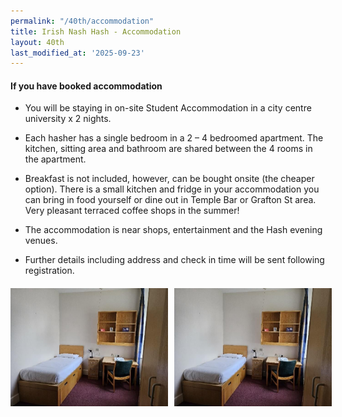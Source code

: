 ```yaml
---
permalink: "/40th/accommodation"
title: Irish Nash Hash - Accommodation
layout: 40th
last_modified_at: '2025-09-23'
---
```


#### If you have booked accommodation

* You will be staying in on-site Student Accommodation in a city centre university x 2 nights.  

* Each hasher has a single bedroom in a 2 – 4 bedroomed apartment.  The kitchen, sitting area and bathroom are shared between the 4 rooms in the apartment.   

* Breakfast is not included, however, can be bought onsite (the cheaper option). There is a small kitchen and fridge in your accommodation you can bring in food yourself or dine out in Temple Bar or Grafton St area. Very pleasant terraced coffee shops in the summer! 

* The accommodation is near shops, entertainment and the Hash evening venues.

* Further details including address and check in time will be sent following registration.

<div style="display: flex; gap: 10px; margin-top: 20px;">
  <img src="/assets/images/accomodations1.jpg" alt="Accommodations 1" style="width: 50%; height: auto; object-fit: cover;">
  <img src="/assets/images/accomodations1.jpg" alt="Accommodations 2" style="width: 50%; height: auto; object-fit: cover;">
</div>
